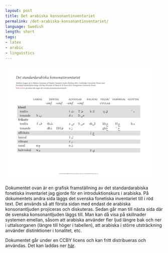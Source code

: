 ```yaml
---
layout: post
title: Det arabiska konsonantinventariet
permalink: /det-arabiska-konsonantinventariet/
language: Swedish
length: short
tags:
- latex
- arabic
- linguistics
---
```


[![thumbnail](/images/sainventarie-thumbnail.png)](https://github.com/andreasmhallberg/sa-konsonantinventariet/blob/master/fontabell.pdf)

Dokumentet ovan är en grafisk framställning av det standardarabiska fonetiska inventariet jag gjorde för en introduktionskurs i arabiska. På dokumentets andra sida läggs det svenska fonetiska inventariet till i röd text. Det används så att första sidan med endast de arabiska konsonantljuden projiceras och diskuteras. Sedan går man till nästa sida där de svenska konsonantljuden läggs till. Man kan då visa på skillnader systemen emellan, såsom att arabiska använder fler ljud längre bak och ner i uttalsorganen (längre till höger i tabellen), att arabiska i större utsträckning använder distinktioner i tonalitet, etc.

Dokumentet går under en CCBY licens och kan fritt distribueras och användas. Det kan laddas ner [här](https://github.com/andreasmhallberg/sa-konsonantinventariet/blob/master/fontabell.pdf).





